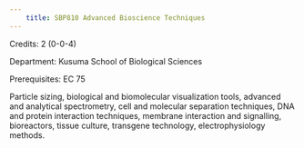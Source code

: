 ```yaml
---
    title: SBP810 Advanced Bioscience Techniques
---
```

Credits: 2 (0-0-4)

Department: Kusuma School of Biological Sciences

Prerequisites: EC 75

Particle sizing, biological and biomolecular visualization tools, advanced and analytical spectrometry, cell and molecular separation techniques, DNA and protein interaction techniques, membrane interaction and signalling, bioreactors, tissue culture, transgene technology, electrophysiology methods.